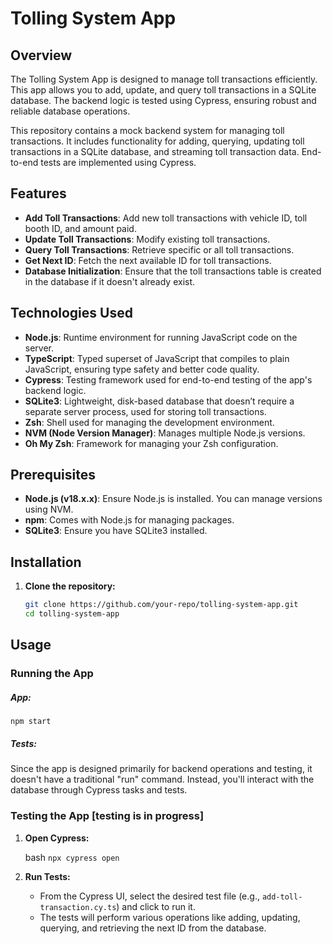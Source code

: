 # Tolling System App

## Overview

The Tolling System App is designed to manage toll transactions efficiently. This app allows you to add, update, and query toll transactions in a SQLite database. The backend logic is tested using Cypress, ensuring robust and reliable database operations.

This repository contains a mock backend system for managing toll transactions. It includes functionality for adding, querying, updating toll transactions in a SQLite database, and streaming toll transaction data. End-to-end tests are implemented using Cypress.


## Features

- **Add Toll Transactions**: Add new toll transactions with vehicle ID, toll booth ID, and amount paid.
- **Update Toll Transactions**: Modify existing toll transactions.
- **Query Toll Transactions**: Retrieve specific or all toll transactions.
- **Get Next ID**: Fetch the next available ID for toll transactions.
- **Database Initialization**: Ensure that the toll transactions table is created in the database if it doesn't already exist.

## Technologies Used

- **Node.js**: Runtime environment for running JavaScript code on the server.
- **TypeScript**: Typed superset of JavaScript that compiles to plain JavaScript, ensuring type safety and better code quality.
- **Cypress**: Testing framework used for end-to-end testing of the app's backend logic.
- **SQLite3**: Lightweight, disk-based database that doesn’t require a separate server process, used for storing toll transactions.
- **Zsh**: Shell used for managing the development environment.
- **NVM (Node Version Manager)**: Manages multiple Node.js versions.
- **Oh My Zsh**: Framework for managing your Zsh configuration.

## Prerequisites

- **Node.js (v18.x.x)**: Ensure Node.js is installed. You can manage versions using NVM.
- **npm**: Comes with Node.js for managing packages.
- **SQLite3**: Ensure you have SQLite3 installed.

## Installation

1. **Clone the repository:**
   ```bash
   git clone https://github.com/your-repo/tolling-system-app.git
   cd tolling-system-app

Usage
-----

### Running the App

##### App: 
`npm start`

##### Tests: 
Since the app is designed primarily for backend operations and testing, it doesn't have a traditional "run" command. Instead, you'll interact with the database through Cypress tasks and tests.

### Testing the App [testing is in progress]

1.  **Open Cypress:**

    bash
    `npx cypress open`

2.  **Run Tests:**

    -   From the Cypress UI, select the desired test file (e.g., `add-toll-transaction.cy.ts`) and click to run it.
    -   The tests will perform various operations like adding, updating, querying, and retrieving the next ID from the database.
